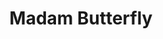 ---
title: Madam Butterfly
writer: Giacomo Puccini
short-introduction: A tender kiss can conceal the hardest of hearts. Puccini’s famous opera is one of London’s must see events this spring.
drama-url: https://en.wikipedia.org/wiki/Madama_Butterfly
writer-url: https://en.wikipedia.org/wiki/Giacomo_Puccini
running-time: 3hrs 00mins
category: opera and musical drama
tag: tragedy, mythology, epic, twins
performace-date: 20 Mar 2020
performance-place: English National Opera, London Coliseum, St Martin’s Lane, London WC2N 4ES
language: English
performance-info-url: https://www.eno.org/operas/madam-butterfly/?gclid=CjwKCAiAwKyNBhBfEiwA_mrUMrfQV_q7pozEWAyUVHNdcJuJpGKHxYgfscVcPe9xiuCL7NN__gWJgRoCongQAvD_BwE#media

image-url: https://upload.wikimedia.org/wikipedia/commons/thumb/8/89/Madame_Butterfly51_%2848517931021%29.jpg/1599px-Madame_Butterfly51_%2848517931021%29.jpg
image-licence: CC BY 2.0
licence-url: https://creativecommons.org/licenses/by/2.0/deed.en
image-name: Madama Butterfly at the Quincena Musical de San Sebastián, 2019
creator: Quincena Musical

layout: exhibit
---